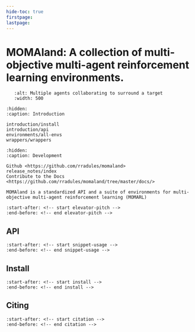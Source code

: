 ```yaml
---
hide-toc: true
firstpage:
lastpage:
---
```


# MOMAland: A collection of multi-objective multi-agent reinforcement learning environments.

```{figure} _static/gifs/surround.gif
   :alt: Multiple agents collaborating to surround a target
   :width: 500
```

```{toctree}
:hidden:
:caption: Introduction

introduction/install
introduction/api
environments/all-envs
wrappers/wrappers
```

```{toctree}
:hidden:
:caption: Development

Github <https://github.com/rradules/momaland>
release_notes/index
Contribute to the Docs <https://github.com/rradules/momaland/tree/master/docs/>
```



```{project-heading}
MOMAland is a standardized API and a suite of environments for multi-objective multi-agent reinforcement learning (MOMARL)
```

```{include} ../README.md
:start-after: <!-- start elevator-pitch -->
:end-before: <!-- end elevator-pitch -->
```


## API

```{include} ../README.md
:start-after: <!-- start snippet-usage -->
:end-before: <!-- end snippet-usage -->
```

## Install

```{include} ../README.md
:start-after: <!-- start install -->
:end-before: <!-- end install -->
```

## Citing

```{include} ../README.md
:start-after: <!-- start citation -->
:end-before: <!-- end citation -->
```
